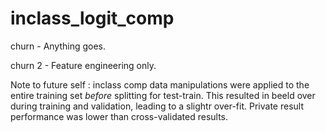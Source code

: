 # inclass_logit_comp

churn - Anything goes.

churn 2 - Feature engineering only.

Note to future self : inclass comp data manipulations were applied to the entire training set *before* splitting for test-train.  This resulted in beeld over during training and validation, leading to a slightr over-fit.  Private result performance was lower than cross-validated results.
